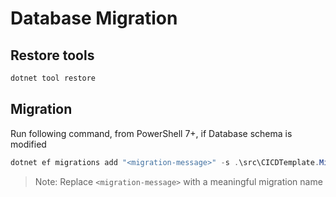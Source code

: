 # Database Migration

## Restore tools

```ps1
dotnet tool restore
```

## Migration

Run following command, from PowerShell 7+, if Database schema is modified

```ps1
dotnet ef migrations add "<migration-message>" -s .\src\CICDTemplate.MigrationService\CICDTemplate.MigrationService.csproj -p .\src\CICDTemplate.Infrastructure\CICDTemplate.Infrastructure.csproj
```

> Note: Replace `<migration-message>` with a meaningful migration name
